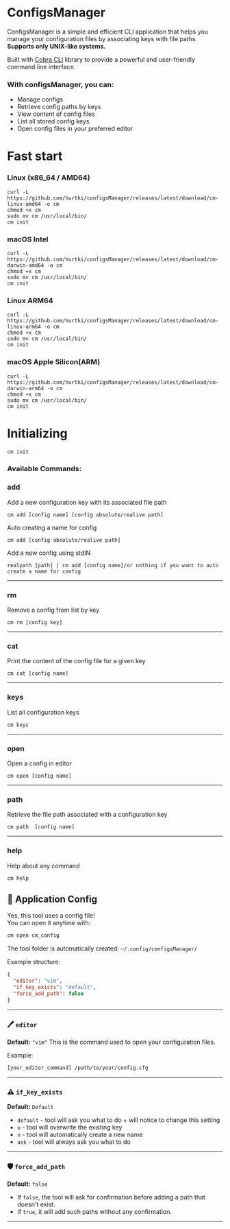 # ConfigsManager
ConfigsManager is a simple and efficient CLI application that helps you 
manage your configuration files by associating keys with file paths.
**Supports only UNIX-like systems.**

Built with [Cobra CLI](https://github.com/spf13/cobra) library to provide a powerful and user-friendly command line interface.

### With configsManager, you can:
- Manage configs 
- Retrieve config paths by keys
- View content of config files
- List all stored config keys
- Open config files in your preferred editor

# Fast start 
### Linux (x86_64 / AMD64)
```
curl -L https://github.com/hurtki/configsManager/releases/latest/download/cm-linux-amd64 -o cm
chmod +x cm
sudo mv cm /usr/local/bin/
cm init
```

### macOS Intel 
```
curl -L https://github.com/hurtki/configsManager/releases/latest/download/cm-darwin-amd64 -o cm
chmod +x cm
sudo mv cm /usr/local/bin/
cm init
```

### Linux ARM64
```
curl -L https://github.com/hurtki/configsManager/releases/latest/download/cm-linux-arm64 -o cm
chmod +x cm
sudo mv cm /usr/local/bin/
cm init
```

### macOS Apple Silicon(ARM)
```
curl -L https://github.com/hurtki/configsManager/releases/latest/download/cm-darwin-arm64 -o cm
chmod +x cm
sudo mv cm /usr/local/bin/
cm init
```

# Initializing 
`cm init`

### Available Commands:
  ### add
  Add a new configuration key with its associated file path
  ```
  cm add [config name] [config absolute/realive path]
  ```
  Auto creating a name for config
  ```
  cm add [config absolute/realive path]
  ```
  Add a new config using stdIN
  ```
  realpath [path] | cm add [config name]/or nothing if you want to auto create a name for config
  ```
  ---
  ### rm
  Remove a config from list by key
  ```
  cm rm [config key]
  ```
  ---
  ### cat
  Print the content of the config file for a given key
  ```
  cm cat [config name]
  ```
  ---
  ### keys
  List all configuration keys
  ```
  cm keys
  ```
  --- 
  ### open
  Open a config in editor
  ```
  cm open [config name]
  ```
  --- 
  ### path
  Retrieve the file path associated with a configuration key
  ```
  cm path  [config name]
  ```
  --- 
  ### help
  Help about any command
  ```
  cm help
  ```

## 🔧 Application Config

Yes, this tool uses a config file!  
You can open it anytime with:

```bash
cm open cm_config
````

The tool folder is automatically created:
`~/.config/configsManager/`

Example structure:

```json
{
  "editor": "vim",
  "if_key_exists": "default",
  "force_add_path": false
}
```

---

### 🖊️ `editor`

**Default:** `"vim"`
This is the command used to open your configuration files.

Example:

```bash
[your_editor_command] /path/to/your/config.cfg
```

---

### ⚠️ `if_key_exists`

**Default:** `Default`

* `default` - tool will ask you what to do + will notice to change this setting
* `o` - tool will overwrite the existing key
* `n` - tool will automatically create a new name
* `ask` - tool will always ask you what to do

---

### 🛡️ `force_add_path`

**Default:** `false`

* If `false`, the tool will ask for confirmation before adding a path that doesn't exist.
* If `true`, it will add such paths without any confirmation.

---




